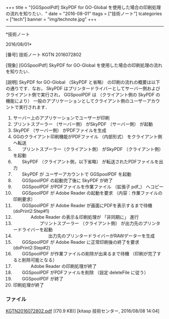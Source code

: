 ﻿+++
title = "[GGSpoolPdf] SkyPDF for GO-Global を使用した場合の印刷処理の流れを知りたい．"
date = "2016-08-01"
ttags = ["技術ノート"]
tcategories = ["tech"]
banner = "img/technote.jpg"
+++

-----------------------------------------------------------------------------------------------------------------------------

*技術ノート

2016/08/01*


[番号]
技術ノート KGTN 2016072802

[現象]
[GGSpoolPdf] SkyPDF for GO-Global
を使用した場合の印刷処理の流れを知りたい．

[説明]
SkyPDF for GO-Global （SkyPDF と省略）
の印刷の流れの概要は以下の通りです．なお， SkyPDF
はプリンタードライバーとしてサーバー側およびクライアント側で実行され，
GGSpoolPDF は （クライアント側の SkyPDF の機能により）
一般のアプリケーションとしてクライアント側のユーザーアカウントで実行されます．

1. サーバー上のアプリケーションでユーザーが印刷
2. プリントスプーラー （サーバー側） がSkyPDF （サーバー側） が起動
3. SkyPDF （サーバー側） がPDFファイルを生成
4. GGのクライアント印刷機能がPDFファイル （内部形式）
をクライアント側へ転送
5. 　　プリントスプーラー（クライアント側） がSkyPDF （クライアント側）
を起動
6. 　　SkyPDF （クライアント側，以下省略）
が転送されたPDFファイルを出力
7. 　　SkyPDF が ユーザーアカウントで GGSpoolPDF を起動
8. 　　GGSpoolPDF の起動完了後に SkyPDF が終了
9. 　　GGSpoolPDF がPDFファイルを作業ファイル （拡張子 pdf_） へコピー
10. 　　GGSpoolPDF が Adobe Reader の起動を要求
（内容：作業ファイルの印刷要求）
11. 　　GGSpoolPDF が Adobe Reader が画面にPDFを表示するまで待機
(doPrint2:Step#1)
12. 　　　　Adobe Reader の表示＆印刷処理が 「非同期に」 進行
13. 　　　　　　プリントスプーラー （クライアント側）
が出力先のプリンタードライバーを起動
14. 　　　　　　　　出力先のプリンタードライバーがRAWデーターを生成
15. 　　GGSpoolPDF が Adobe Reader に正常印刷後の終了を要求
(doPrint2:Step#2)
16. 　　GGSpoolPDF が作業ファイルの削除が出来るまで待機
（印刷が完了すると削除可能となる）
17. 　　　　Adobe Reader の印刷処理が終了
18. 　　GGSpoolPDF がPDFファイルを削除 （設定 deleteFile に従う）
19. 　　GGSpoolPDF が終了
20. 印刷処理が終了


### ファイル

 
 


[KGTN2016072802.pdf](http://techreport.kitasp.net/attachments/download/2892/KGTN2016072802.pdf)
 [(70.9 KB)] [kitasp 技術センター, 2016/08/08
14:04]


 


 

